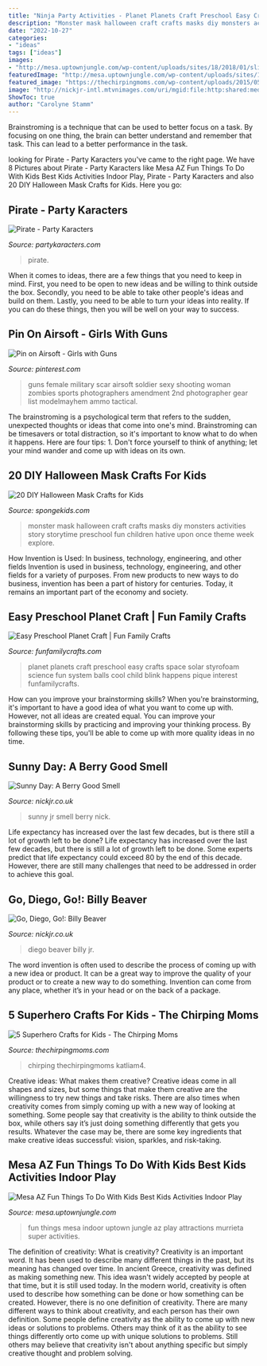 ```yaml
---
title: "Ninja Party Activities - Planet Planets Craft Preschool Easy Crafts Space Solar Styrofoam Science Fun System Balls Cool Child Blink Happens Pique Interest Funfamilycrafts"
description: "Monster mask halloween craft crafts masks diy monsters activities story storytime preschool fun children hative upon once theme week explore"
date: "2022-10-27"
categories:
- "ideas"
tags: ["ideas"]
images:
- "http://mesa.uptownjungle.com/wp-content/uploads/sites/18/2018/01/slides7.jpg"
featuredImage: "http://mesa.uptownjungle.com/wp-content/uploads/sites/18/2018/01/slides7.jpg"
featured_image: "https://thechirpingmoms.com/wp-content/uploads/2015/05/superhero-pin-683x1024.jpg"
image: "http://nickjr-intl.mtvnimages.com/uri/mgid:file:http:shared:media.mtvi.com/MBUS/GeoLocal/GB/mtv/201907/VIAVIMNUKC6803688/jr-sunny-day-137-a-berry-good-smell_10499_image_1024x1024.jpg?quality=0.80&amp;width=1024&amp;height=576&amp;crop=true&amp;height=225&amp;width=400"
ShowToc: true
author: "Carolyne Stamm"
---
```



Brainstroming is a technique that can be used to better focus on a task. By focusing on one thing, the brain can better understand and remember that task. This can lead to a better performance in the task.

	

		
looking for Pirate - Party Karacters you've came to the right page. We have 8 Pictures about Pirate - Party Karacters like Mesa AZ Fun Things To Do With Kids Best Kids Activities Indoor Play, Pirate - Party Karacters and also 20 DIY Halloween Mask Crafts for Kids. Here you go:
		
    
## Pirate - Party Karacters

<img loading=lazy src="http://www.partykaracters.com/uploads/1/6/6/0/16605908/ecuiuw0a-jpeg_1.jpg" onerror="this.onerror=null;this.src='https://tse4.mm.bing.net/th?id=OIP.p3Put0sblW9YT8mh28rRiAAAAA&amp;pid=15.1';" alt="Pirate - Party Karacters">

_Source: partykaracters.com_

>pirate. 

	

When it comes to ideas, there are a few things that you need to keep in mind. First, you need to be open to new ideas and be willing to think outside the box. Secondly, you need to be able to take other people's ideas and build on them. Lastly, you need to be able to turn your ideas into reality. If you can do these things, then you will be well on your way to success.

    
## Pin On Airsoft - Girls With Guns

<img loading=lazy src="https://i.pinimg.com/736x/44/ab/33/44ab33db85506297a714fc1c441323f9--military-girl-sexy-girls.jpg" onerror="this.onerror=null;this.src='https://tse4.mm.bing.net/th?id=OIP.6JzKuVKkSQaq6AzqEAWiogHaLH&amp;pid=15.1';" alt="Pin on Airsoft - Girls with Guns">

_Source: pinterest.com_

>guns female military scar airsoft soldier sexy shooting woman zombies sports photographers amendment 2nd photographer gear list modelmayhem ammo tactical. 

	

The brainstroming is a psychological term that refers to the sudden, unexpected thoughts or ideas that come into one's mind. Brainstroming can be timesavers or total distraction, so it's important to know what to do when it happens. Here are four tips: 1. Don't force yourself to think of anything; let your mind wander and come up with ideas on its own. 
    
## 20 DIY Halloween Mask Crafts For Kids

<img loading=lazy src="https://spongekids.com/wp-content/uploads/2014/10/diy-halloween-mask-crafts/18-monster-storytime-craft.jpg" onerror="this.onerror=null;this.src='https://tse3.mm.bing.net/th?id=OIP.fiJeUXv1aABoeetBq05IMgHaJ6&amp;pid=15.1';" alt="20 DIY Halloween Mask Crafts for Kids">

_Source: spongekids.com_

>monster mask halloween craft crafts masks diy monsters activities story storytime preschool fun children hative upon once theme week explore. 

	

How Invention is Used: In business, technology, engineering, and other fields
Invention is used in business, technology, engineering, and other fields for a variety of purposes. From new products to new ways to do business, invention has been a part of history for centuries. Today, it remains an important part of the economy and society.

    
## Easy Preschool Planet Craft | Fun Family Crafts

<img loading=lazy src="https://funfamilycrafts.com/wp-content/uploads/2014/03/planet-no-words-400x266.jpg" onerror="this.onerror=null;this.src='https://tse3.mm.bing.net/th?id=OIP.g40d9I3slhDLPeU1SiIoYgHaE7&amp;pid=15.1';" alt="Easy Preschool Planet Craft | Fun Family Crafts">

_Source: funfamilycrafts.com_

>planet planets craft preschool easy crafts space solar styrofoam science fun system balls cool child blink happens pique interest funfamilycrafts. 

	

How can you improve your brainstorming skills?
When you're brainstorming, it's important to have a good idea of what you want to come up with. However, not all ideas are created equal. You can improve your brainstorming skills by practicing and improving your thinking process. By following these tips, you'll be able to come up with more quality ideas in no time.

    
## Sunny Day: A Berry Good Smell

<img loading=lazy src="http://nickjr-intl.mtvnimages.com/uri/mgid:file:http:shared:media.mtvi.com/MBUS/GeoLocal/GB/mtv/201907/VIAVIMNUKC6803688/jr-sunny-day-137-a-berry-good-smell_10499_image_1024x1024.jpg?quality=0.80&amp;width=1024&amp;height=576&amp;crop=true&amp;height=225&amp;width=400" onerror="this.onerror=null;this.src='https://tse1.mm.bing.net/th?id=OIP.0RM4SW-07d-Th__LaLMlEgHaEK&amp;pid=15.1';" alt="Sunny Day: A Berry Good Smell">

_Source: nickjr.co.uk_

>sunny jr smell berry nick. 

	

Life expectancy has increased over the last few decades, but is there still a lot of growth left to be done?
Life expectancy has increased over the last few decades, but there is still a lot of growth left to be done. Some experts predict that life expectancy could exceed 80 by the end of this decade. However, there are still many challenges that need to be addressed in order to achieve this goal.

    
## Go, Diego, Go!: Billy Beaver

<img loading=lazy src="http://nickjr-intl.mtvnimages.com/uri/mgid:file:gsp:scenic:/international/nickjr.co.uk/videos/images/go-diego-go/jr-diego-billy-beaver-1x1.jpg?quality=0.80&amp;width=1024&amp;height=576&amp;crop=true&amp;height=225&amp;width=400" onerror="this.onerror=null;this.src='https://tse2.mm.bing.net/th?id=OIP.OlGeJo1WA1YzoSZfwBbpUAHaEK&amp;pid=15.1';" alt="Go, Diego, Go!: Billy Beaver">

_Source: nickjr.co.uk_

>diego beaver billy jr. 

	

The word invention is often used to describe the process of coming up with a new idea or product. It can be a great way to improve the quality of your product or to create a new way to do something. Invention can come from any place, whether it’s in your head or on the back of a package.

    
## 5 Superhero Crafts For Kids - The Chirping Moms

<img loading=lazy src="https://thechirpingmoms.com/wp-content/uploads/2015/05/superhero-pin-683x1024.jpg" onerror="this.onerror=null;this.src='https://tse3.mm.bing.net/th?id=OIP.AvmleFgE707KnsTK-Xs2pwHaLG&amp;pid=15.1';" alt="5 Superhero Crafts for Kids - The Chirping Moms">

_Source: thechirpingmoms.com_

>chirping thechirpingmoms katliam4. 

	

Creative ideas: What makes them creative?
Creative ideas come in all shapes and sizes, but some things that make them creative are the willingness to try new things and take risks. There are also times when creativity comes from simply coming up with a new way of looking at something. Some people say that creativity is the ability to think outside the box, while others say it’s just doing something differently that gets you results. Whatever the case may be, there are some key ingredients that make creative ideas successful: vision, sparkles, and risk-taking.

    
## Mesa AZ Fun Things To Do With Kids Best Kids Activities Indoor Play

<img loading=lazy src="http://mesa.uptownjungle.com/wp-content/uploads/sites/18/2018/01/slides7.jpg" onerror="this.onerror=null;this.src='https://tse4.mm.bing.net/th?id=OIP.oewcd-dptekHw_BbCNbmEwHaLH&amp;pid=15.1';" alt="Mesa AZ Fun Things To Do With Kids Best Kids Activities Indoor Play">

_Source: mesa.uptownjungle.com_

>fun things mesa indoor uptown jungle az play attractions murrieta super activities. 

	

The definition of creativity: What is creativity?
Creativity is an important word. It has been used to describe many different things in the past, but its meaning has changed over time. In ancient Greece, creativity was defined as making something new. This idea wasn't widely accepted by people at that time, but it is still used today. In the modern world, creativity is often used to describe how something can be done or how something can be created. However, there is no one definition of creativity. There are many different ways to think about creativity, and each person has their own definition. Some people define creativity as the ability to come up with new ideas or solutions to problems. Others may think of it as the ability to see things differently orto come up with unique solutions to problems. Still others may believe that creativity isn't about anything specific but simply creative thought and problem solving.

